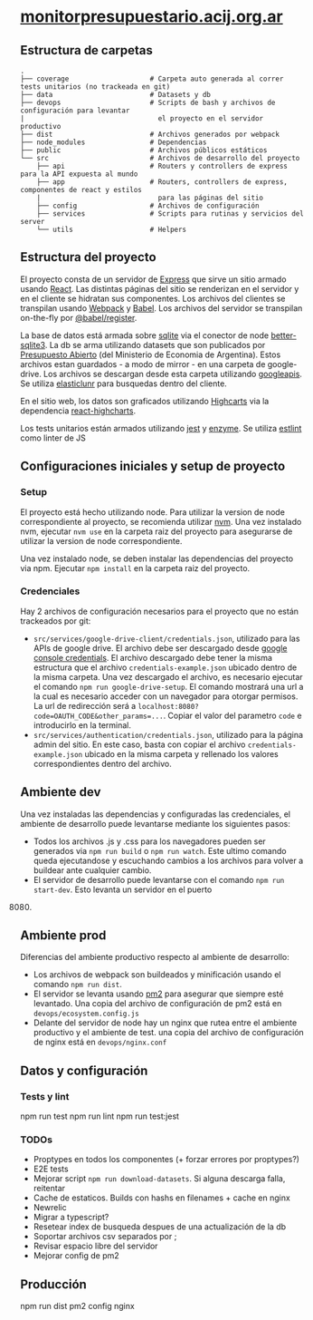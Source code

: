 # [monitorpresupuestario.acij.org.ar](http://monitorpresupuestario.acij.org.ar/)

## Estructura de carpetas

```
.
├── coverage                    # Carpeta auto generada al correr tests unitarios (no trackeada en git)
├── data                        # Datasets y db
├── devops                      # Scripts de bash y archivos de configuración para levantar
|                                 el proyecto en el servidor productivo
├── dist                        # Archivos generados por webpack
├── node_modules                # Dependencias
├── public                      # Archivos públicos estáticos
└── src                         # Archivos de desarrollo del proyecto
    ├── api                     # Routers y controllers de express para la API expuesta al mundo
    ├── app                     # Routers, controllers de express, componentes de react y estilos 
    |                             para las páginas del sitio
    ├── config                  # Archivos de configuración
    ├── services                # Scripts para rutinas y servicios del server
    └── utils                   # Helpers
```

## Estructura del proyecto

El proyecto consta de un servidor de [Express](https://expressjs.com/) que sirve un sitio armado usando
[React](https://reactjs.org/). Las distintas páginas del sitio se renderizan en el servidor y en el cliente se
hidratan sus componentes. Los archivos del clientes se transpilan usando [Webpack](https://webpack.js.org/)
y [Babel](https://babeljs.io/). Los archivos del servidor se transpilan on-the-fly por
[@babel/register](https://babeljs.io/docs/en/babel-register).

La base de datos está armada sobre [sqlite](https://www.sqlite.org/index.html) via el conector de node 
[better-sqlite3](https://www.npmjs.com/package/better-sqlite3). La db se arma utilizando datasets que son 
publicados por [Presupuesto Abierto](https://www.presupuestoabierto.gob.ar/sici/datos-abiertos#) (del Ministerio 
de Economia de Argentina). Estos archivos estan guardados - a modo de mirror - en una carpeta de google-drive. Los
archivos se descargan desde esta carpeta utilizando [googleapis](https://www.npmjs.com/package/googleapis).
Se utiliza [elasticlunr](https://www.npmjs.com/package/elasticlunr) para busquedas dentro del cliente.  

En el sitio web, los datos son graficados utilizando [Highcarts](https://www.highcharts.com/) via la dependencia 
[react-highcharts](https://www.npmjs.com/package/react-highcharts). 

Los tests unitarios están armados utilizando [jest](https://jestjs.io/) y [enzyme](https://enzymejs.github.io/enzyme/).
Se utiliza [estlint](https://eslint.org/) como linter de JS

## Configuraciones iniciales y setup de proyecto

### Setup

El proyecto está hecho utilizando node. Para utilizar la version de node correspondiente
al proyecto, se recomienda utilizar [nvm](https://github.com/nvm-sh/nvm). Una vez instalado
nvm, ejecutar `nvm use` en la carpeta raiz del proyecto para asegurarse de utilizar la
version de node correspondiente. 

Una vez instalado node, se deben instalar las dependencias del proyecto via npm. Ejecutar
`npm install` en la carpeta raiz del proyecto.

### Credenciales

Hay 2 archivos de configuración necesarios para el proyecto que no están trackeados por git:

- `src/services/google-drive-client/credentials.json`, utilizado para las APIs de google drive. El archivo debe ser
descargado desde [google console credentials](https://console.developers.google.com/apis/credentials). El archivo
descargado debe tener la misma estructura que el archivo `credentials-example.json` ubicado dentro de la misma carpeta.
Una vez descargado el archivo, es necesario ejecutar el comando `npm run google-drive-setup`. El comando mostrará
una url a la cual es necesario acceder con un navegador para otorgar permisos. La url de redirección será a 
`localhost:8080?code=OAUTH_CODE&other_params=...`. Copiar el valor del parametro `code` e introducirlo en la terminal.
- `src/services/authentication/credentials.json`, utilizado para la página admin del sitio. En este caso, basta con
copiar el archivo `credentials-example.json` ubicado en la misma carpeta y rellenado los valores correspondientes 
dentro del archivo.

## Ambiente dev

Una vez instaladas las dependencias y configuradas las credenciales, el ambiente de desarrollo puede levantarse
mediante los siguientes pasos:  

- Todos los archivos .js y .css para los navegadores pueden ser generados via `npm run build` o `npm run watch`. Este
ultimo comando queda ejecutandose y escuchando cambios a los archivos para volver a buildear ante cualquier cambio.
- El servidor de desarrollo puede levantarse con el comando `npm run start-dev`. Esto levanta un servidor en el puerto
8080. 

## Ambiente prod

Diferencias del ambiente productivo respecto al ambiente de desarrollo:

- Los archivos de webpack son buildeados y minificación usando el comando `npm run dist`.
- El servidor se levanta usando [pm2](https://pm2.keymetrics.io/) para asegurar que siempre esté levantado. Una copia 
del archivo de configuración de pm2 está en `devops/ecosystem.config.js`
- Delante del servidor de node hay un nginx que rutea entre el ambiente productivo y el ambiente de test. una copia 
del archivo de configuración de nginx está en `devops/nginx.conf`

## Datos y configuración



### Tests y lint

npm run test
npm run lint
npm run test:jest

### TODOs

- Proptypes en todos los componentes (+ forzar errores por proptypes?)
- E2E tests
- Mejorar script `npm run download-datasets`. Si alguna descarga falla, reitentar
- Cache de estaticos. Builds con hashs en filenames + cache en nginx
- Newrelic
- Migrar a typescript?
- Resetear index de busqueda despues de una actualización de la db
- Soportar archivos csv separados por ;
- Revisar espacio libre del servidor
- Mejorar config de pm2

## Producción

npm run dist
pm2 config
nginx

